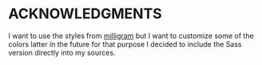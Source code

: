 ACKNOWLEDGMENTS
===============

I want to use the styles from [milligram](https://milligram.io) but I want to customize some of the colors latter in the future
for that purpose I decided to include the Sass version directly into my sources.

